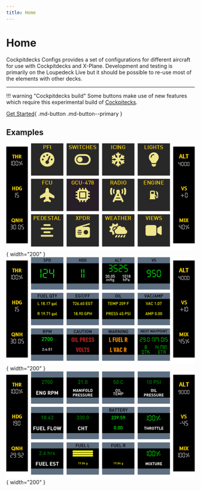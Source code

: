 ```yaml
---
title: Home
---
```


# Home

Cockpitdecks Configs provides a set of configurations for different aircraft for use with Cockpitdecks and X-Plane. Development and testing is primarily on the Loupedeck Live but it should be possible to re-use most of the elements with other decks.

---

!!! warning "Cockpitdecks build"
    Some buttons make use of new features which require this experimental build of [Cockpitecks](https://github.com/dlicudi/cockpitdecks).


[Get Started](getting-started/installation.md){ .md-button .md-button--primary }


## Examples

![](./assets/images/cirrus-sr22/home.png){ width="200" }
![](./assets/images/cirrus-sr22/pfi.png){ width="200" }
![](./assets/images/cirrus-sr22/engine.png){ width="200" }



